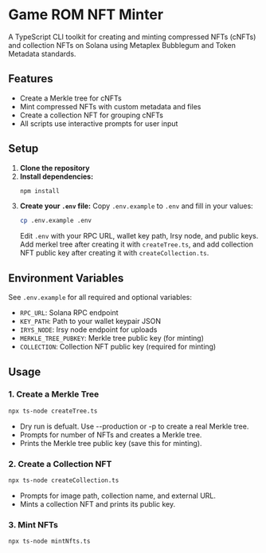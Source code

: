 # Game ROM NFT Minter

A TypeScript CLI toolkit for creating and minting compressed NFTs (cNFTs) and collection NFTs on Solana using Metaplex Bubblegum and Token Metadata standards.

## Features
- Create a Merkle tree for cNFTs
- Mint compressed NFTs with custom metadata and files
- Create a collection NFT for grouping cNFTs
- All scripts use interactive prompts for user input

## Setup
1. **Clone the repository**
2. **Install dependencies:**
   ```bash
   npm install
   ```
3. **Create your `.env` file:**
   Copy `.env.example` to `.env` and fill in your values:
   ```bash
   cp .env.example .env
   ```
   Edit `.env` with your RPC URL, wallet key path, Irsy node, and public keys. Add merkel tree after
    creating it with `createTree.ts`, and add collection NFT public key after creating it with `createCollection.ts`.

## Environment Variables
See `.env.example` for all required and optional variables:
- `RPC_URL`: Solana RPC endpoint
- `KEY_PATH`: Path to your wallet keypair JSON
- `IRYS_NODE`: Irsy node endpoint for uploads
- `MERKLE_TREE_PUBKEY`: Merkle tree public key (for minting)
- `COLLECTION`: Collection NFT public key (required for minting)

## Usage

### 1. Create a Merkle Tree
```bash
npx ts-node createTree.ts
```
- Dry run is defualt. Use --production or -p to create a real Merkle tree.
- Prompts for number of NFTs and creates a Merkle tree.
- Prints the Merkle tree public key (save this for minting).

### 2. Create a Collection NFT
```bash
npx ts-node createCollection.ts
```
- Prompts for image path, collection name, and external URL.
- Mints a collection NFT and prints its public key.

### 3. Mint NFTs
```bash
npx ts-node mintNfts.ts
```
